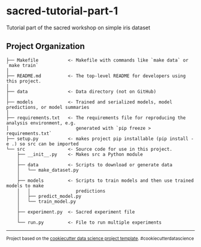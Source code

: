 sacred-tutorial-part-1
==============================

Tutorial part of the sacred workshop on simple iris dataset

Project Organization
------------

    ├── Makefile           <- Makefile with commands like `make data` or `make train`
    │
    ├── README.md          <- The top-level README for developers using this project.
    │
    ├── data               <- Data directory (not on GitHub)
    │
    ├── models             <- Trained and serialized models, model predictions, or model summaries
    │
    ├── requirements.txt   <- The requirements file for reproducing the analysis environment, e.g.
    │                         generated with `pip freeze > requirements.txt`
    ├── setup.py           <- makes project pip installable (pip install -e .) so src can be imported
    └── src                <- Source code for use in this project.
        ├── __init__.py    <- Makes src a Python module
        │
        ├── data           <- Scripts to download or generate data
        │   └── make_dataset.py
        │
        ├── models         <- Scripts to train models and then use trained models to make
        │   │                 predictions
        │   ├── predict_model.py
        │   └── train_model.py
        │
        ├── experiment.py  <- Sacred experiment file
        │
        └── run.py         <- File to run multiple experiments

--------

<p><small>Project based on the <a target="_blank" href="https://drivendata.github.io/cookiecutter-data-science/">cookiecutter data science project template</a>. #cookiecutterdatascience</small></p>
